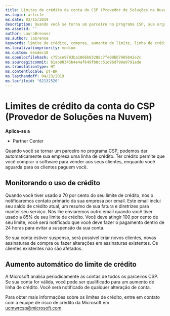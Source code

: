 ```yaml
---
title: Limites de crédito da conta do CSP (Provedor de Soluções na Nuvem) | Partner Center
ms.topic: article
ms.date: 03/15/2019
description: Quando você se torna um parceiro no programa CSP, sua organização recebe um limite de crédito que permite a você comprar software para vender a seus clientes enquanto aguarda o pagamento dos clientes.
ms.assetid: ''
author: LauraBrenner
ms.author: labrenne
keywords: limite de crédito, compras, aumento de limite, linha de crédito
ms.localizationpriority: medium
ms.custom: seodec18
ms.openlocfilehash: c75bce9783ba1066b03288c7fe09bb7905042e2c
ms.sourcegitcommit: b1ab80345b4e4af649fb8cc51d96d798e0791ade
ms.translationtype: HT
ms.contentlocale: pt-BR
ms.lasthandoff: 04/23/2019
ms.locfileid: "62132526"
---
```

# <a name="cloud-solution-provider-csp-account-credit-limits"></a>Limites de crédito da conta do CSP (Provedor de Soluções na Nuvem)

**Aplica-se a**

- Partner Center

Quando você se tornar um parceiro no programa CSP, podemos dar automaticamente sua empresa uma linha de crédito. Ter crédito permite que você comprar o software para vender aos seus clientes, enquanto você aguarda para os clientes paguem você. 

## <a name="monitoring-your-credit-use"></a>Monitorando o uso de crédito

Quando você tiver usado a 70 por cento do seu limite de crédito, nós o notificaremos contato primário da sua empresa por email. Este email inclui seu saldo de crédito atual, um resumo de sua fatura e diretrizes para manter seu serviço. Nós lhe enviaremos outro email quando você tiver usado a 85% de seu limite de crédito. Você deve atingir 100 por cento de seu limite, você será notificado que você deve fazer o pagamento dentro de 24 horas para evitar a suspensão da sua conta. 

Se sua conta estiver suspenso, será possível criar novos clientes, novas assinaturas de compra ou fazer alterações em assinaturas existentes. Os clientes existentes não são afetados. 

## <a name="automatic-credit-limit-increase"></a>Aumento automático do limite de crédito

A Microsoft analisa periodicamente as contas de todos os parceiros CSP. Se sua conta for válida, você pode ser qualificado para um aumento de linha de crédito. Você será notificado de qualquer alteração de conta. 

Para obter mais informações sobre os limites de crédito, entre em contato com a equipe de risco de crédito da Microsoft em ucmwrcsp@microsoft.com. 
